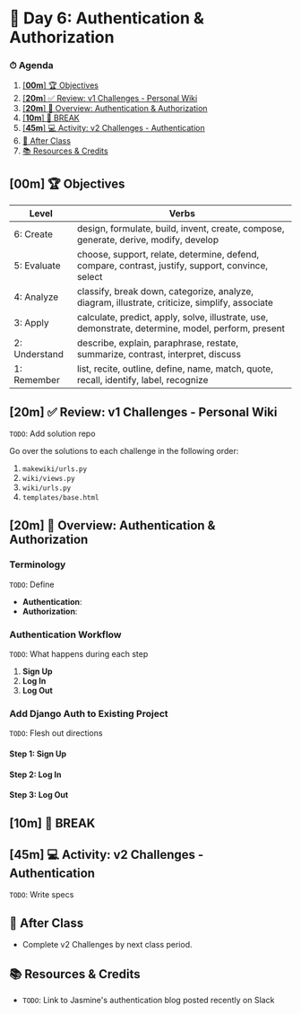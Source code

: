 # 📜 Day 6: Authentication & Authorization

### ⏱ Agenda

1. [[**00m**] 🏆 Objectives](#00m-%f0%9f%8f%86-objectives)
2. [[**20m**] ✅ Review: v1 Challenges - Personal Wiki](#20m-%e2%9c%85-review-v1-challenges---personal-wiki)
3. [[**20m**] 📖 Overview: Authentication & Authorization](#20m-%f0%9f%93%96-overview-authentication--authorization)
4. [[**10m**] 🌴 BREAK](#10m-%f0%9f%8c%b4-break)
5. [[**45m**] 💻 Activity: v2 Challenges - Authentication](#45m-%f0%9f%92%bb-activity-v2-challenges---authentication)
6. [🌃 After Class](#%f0%9f%8c%83-after-class)
7. [📚 Resources & Credits](#%f0%9f%93%9a-resources--credits)

## [**00m**] 🏆 Objectives

|   Level   | Verbs |
| --------- | ----- |
| 6: Create | design, formulate, build, invent, create, compose, generate, derive, modify, develop |
| 5: Evaluate | choose, support, relate, determine, defend, compare, contrast, justify, support, convince, select |
| 4: Analyze | classify, break down, categorize, analyze, diagram, illustrate, criticize, simplify, associate |
| 3: Apply | calculate, predict, apply, solve, illustrate, use, demonstrate, determine, model, perform, present |
| 2: Understand | describe, explain, paraphrase, restate, summarize, contrast, interpret, discuss |
| 1: Remember | list, recite, outline, define, name, match, quote, recall, identify, label, recognize |

## [**20m**] ✅ Review: v1 Challenges - Personal Wiki

`TODO`: Add solution repo

Go over the solutions to each challenge in the following order:

1. `makewiki/urls.py`
2. `wiki/views.py`
3. `wiki/urls.py`
4. `templates/base.html`

## [**20m**] 📖 Overview: Authentication & Authorization

### Terminology

`TODO`: Define

- **Authentication**:
- **Authorization**:

### Authentication Workflow

`TODO`: What happens during each step

1. **Sign Up**
1. **Log In**
1. **Log Out**

### Add Django Auth to Existing Project

`TODO`: Flesh out directions

#### Step 1: Sign Up

#### Step 2: Log In

#### Step 3: Log Out

## [**10m**] 🌴 BREAK

## [**45m**] 💻 Activity: v2 Challenges - Authentication

`TODO`: Write specs

## 🌃 After Class

- Complete v2 Challenges by next class period.

## 📚 Resources & Credits

- `TODO`: Link to Jasmine's authentication blog posted recently on Slack
